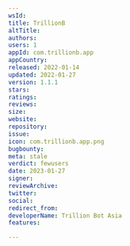 ```yaml
---
wsId: 
title: TrillionB
altTitle: 
authors: 
users: 1
appId: com.trillionb.app
appCountry: 
released: 2022-01-14
updated: 2022-01-27
version: 1.1.1
stars: 
ratings: 
reviews: 
size: 
website: 
repository: 
issue: 
icon: com.trillionb.app.png
bugbounty: 
meta: stale
verdict: fewusers
date: 2023-01-27
signer: 
reviewArchive: 
twitter: 
social: 
redirect_from: 
developerName: Trillion Bot Asia
features: 

---
```



